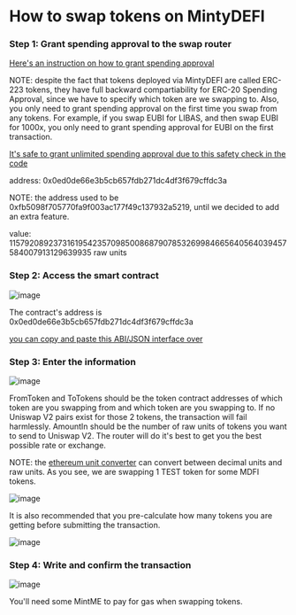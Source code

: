 # How to swap tokens on MintyDEFI

### Step 1: Grant spending approval to the swap router

[Here's an instruction on how to grant spending approval](https://github.com/EUBIToken/MintyDEFI/blob/main/approve.md)

NOTE: despite the fact that tokens deployed via MintyDEFI are called ERC-223 tokens, they have full backward compartiability for ERC-20 Spending Approval, since we have to specify which token are we swapping to. Also, you only need to grant spending approval on the first time you swap from any tokens. For example, if you swap EUBI for LIBAS, and then swap EUBI for 1000x, you only need to grant spending approval for EUBI on the first transaction.

[It's safe to grant unlimited spending approval due to this safety check in the code](https://github.com/EUBIToken/MintyDEFI/blob/main/MintMEUniswapRouter.sol#L173)

address: 0x0ed0de66e3b5cb657fdb271dc4df3f679cffdc3a

NOTE: the address used to be 0xfb5098f705770fa9f003ac177f49c137932a5219, until we decided to add an extra feature.

value: 115792089237316195423570985008687907853269984665640564039457584007913129639935 raw units

### Step 2: Access the smart contract

![image](https://user-images.githubusercontent.com/55774978/123363010-dda29900-d59b-11eb-9daf-389824e6ad9a.png)

The contract's address is 0x0ed0de66e3b5cb657fdb271dc4df3f679cffdc3a

[you can copy and paste this ABI/JSON interface over](https://raw.githubusercontent.com/EUBIToken/MintyDEFI/main/MintMEUniswapRouter.json)

### Step 3: Enter the information

![image](https://user-images.githubusercontent.com/55774978/123363582-0a0ae500-d59d-11eb-94cd-abbdd10bdb8b.png)

FromToken and ToTokens should be the token contract addresses of which token are you swapping from and which token are you swapping to. If no Uniswap V2 pairs exist for those 2 tokens, the transaction will fail harmlessly. AmountIn should be the number of raw units of tokens you want to send to Uniswap V2. The router will do it's best to get you the best possible rate or exchange.

NOTE: the [ethereum unit converter](https://eth-converter.com/extended-converter.html) can convert between decimal units and raw units. As you see, we are swapping 1 TEST token for some MDFI tokens.

![image](https://user-images.githubusercontent.com/55774978/123363952-c795d800-d59d-11eb-97bf-8e089784bb4a.png)

It is also recommended that you pre-calculate how many tokens you are getting before submitting the transaction.

![image](https://user-images.githubusercontent.com/55774978/123571750-19846b00-d7f5-11eb-8ad1-cbb6a05f0740.png)


### Step 4: Write and confirm the transaction

![image](https://user-images.githubusercontent.com/55774978/123364007-dda39880-d59d-11eb-9ee3-99c32bbdaeb8.png)

You'll need some MintME to pay for gas when swapping tokens.

